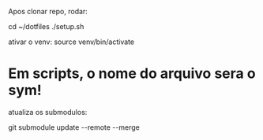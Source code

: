 Apos clonar repo, rodar:

cd ~/dotfiles
./setup.sh

ativar o venv:
source venv/bin/activate

# Em scripts, o nome do arquivo sera o sym!

atualiza os submodulos:

git submodule update --remote --merge